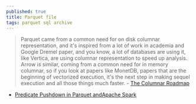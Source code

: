 ```yaml
---
published: true
title: Parquet file
tags: parquet sql archive
---
```

> Parquet came from a common need for on disk columnar representation, and it's inspired from a lot of work in academia and Google Dremel paper, and you know, a lot of databases are using it, like Vertica, are using columnar representation to speed up analysis. Arrow is similar, coming from a common need for in memory columnar, so if you look at papers like MonetDB, papers that are the beginning of vectorized execution, it's the next step in making sequel execution and all those things much faster. - [The Columnar Roadmap](https://www.dremio.com/webinars/columnar-roadmap-apache-parquet-and-arrow/)

- [Predicate Pushdown in Parquet andApache Spark](https://homepages.cwi.nl/~boncz/msc/2018-BoudewijnBraams.pdf)
